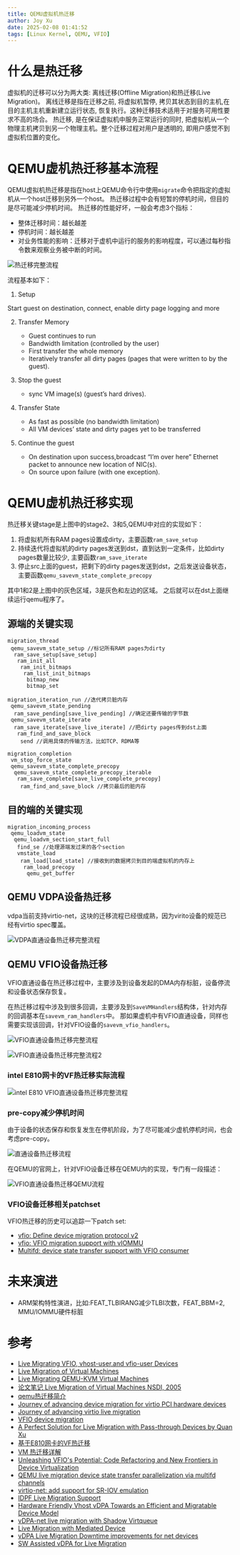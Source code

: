 ```yaml
---
title: QEMU虚拟机热迁移
author: Joy Xu
date: 2025-02-08 01:41:52
tags: [Linux Kernel, QEMU, VFIO]
---
```


# 什么是热迁移

虚拟机的迁移可以分为两大类: 离线迁移(Offline Migration)和热迁移(Live Migration)。
离线迁移是指在迁移之前, 将虚拟机暂停, 拷贝其状态到目的主机,在目的主机主机重新建立运行状态, 恢复执行。这种迁移技术适用于对服务可用性要求不高的场合。
热迁移, 是在保证虚拟机中服务正常运行的同时, 把虚拟机从一个物理主机拷贝到另一个物理主机。整个迁移过程对用户是透明的, 即用户感觉不到虚拟机位置的变化。

# QEMU虚机热迁移基本流程

QEMU虚拟机热迁移是指在host上QEMU命令行中使用`migrate`命令把指定的虚拟机从一个host迁移到另外一个host。
热迁移过程中会有短暂的停机时间，但目的是尽可能减少停机时间。
热迁移的性能好坏，一般会考虑3个指标：
* 整体迁移时间：越长越差
* 停机时间：越长越差
* 对业务性能的影响：迁移对于虚机中运行的服务的影响程度，可以通过每秒指令数来观察业务被中断的时间。

![热迁移完整流程](/images/qemu_live_migration_big_picture.png)

流程基本如下：

1. Setup

Start guest on destination, connect, enable dirty page logging and more

2. Transfer Memory
	* Guest continues to run
	* Bandwidth limitation (controlled by the user)
	* First transfer the whole memory
	* Iteratively transfer all dirty pages (pages that were written to by the guest).

3. Stop the guest
	* sync VM image(s) (guest’s hard drives).

4. Transfer State
	* As fast as possible (no bandwidth limitation)
	* All VM devices’ state and dirty pages yet to be transferred

5. Continue the guest
	* On destination upon success,broadcast “I’m over here” Ethernet packet to announce new location of NIC(s).
	* On source upon failure (with one exception).

# QEMU虚机热迁移实现

热迁移关键stage是上图中的stage2、3和5,QEMU中对应的实现如下：

1. 将虚拟机所有RAM pages设置成dirty，主要函数`ram_save_setup`
2. 持续迭代将虚拟机的dirty pages发送到dst，直到达到一定条件，比如dirty pages数量比较少, 主要函数`ram_save_iterate`
3. 停止src上面的guest，把剩下的dirty pages发送到dst，之后发送设备状态，主要函数`qemu_savevm_state_complete_precopy`

其中1和2是上图中的灰色区域，3是灰色和左边的区域。
之后就可以在dst上面继续运行qemu程序了。

## 源端的关键实现

	migration_thread
	 qemu_savevm_state_setup //标记所有RAM pages为dirty
	  ram_save_setup[save_setup]
	   ram_init_all
	    ram_init_bitmaps
	     ram_list_init_bitmaps
	      bitmap_new
	      bitmap_set

	migration_iteration_run //迭代拷贝脏内存
	 qemu_savevm_state_pending
	  ram_save_pending[save_live_pending] //确定还要传输的字节数
	 qemu_savevm_state_iterate
	  ram_save_iterate[save_live_iterate] //把dirty pages传到dst上面
	   ram_find_and_save_block
	    send //调用具体的传输方法，比如TCP、RDMA等

	migration_completion
	 vm_stop_force_state
	 qemu_savevm_state_complete_precopy
	  qemu_savevm_state_complete_precopy_iterable
	   ram_save_complete[save_live_complete_precopy]
	    ram_find_and_save_block //拷贝最后的脏内存

## 目的端的关键实现

	migration_incoming_process
	 qemu_loadvm_state 
	  qemu_loadvm_section_start_full
	   find_se //处理源端发过来的各个section
	   vmstate_load
	    ram_load[load_state] //接收到的数据拷贝到目的端虚拟机的内存上
	     ram_load_precopy
	      qemu_get_buffer

## QEMU VDPA设备热迁移

vdpa当前支持virtio-net，这块的迁移流程已经很成熟，因为virito设备的规范已经有virtio spec覆盖。

![VDPA直通设备热迁移完整流程](/images/qemu_live_migration_big_picture_vdpa.png)

## QEMU VFIO设备热迁移

VFIO直通设备在热迁移过程中，主要涉及到设备发起的DMA内存标脏，设备停流和设备状态保存恢复。

在热迁移过程中涉及到很多回调，主要涉及到`SaveVMHandlers`结构体，针对内存的回调基本在`savevm_ram_handlers`中。
那如果虚机中有VFIO直通设备，同样也需要实现该回调，针对VFIO设备的`savevm_vfio_handlers`。

![VFIO直通设备热迁移完整流程](/images/qemu_live_migration_big_picture_vfio.png)

![VFIO直通设备热迁移完整流程2](/images/qemu_live_migration_big_picture_vfio2.png)

### intel E810网卡的VF热迁移实际流程

![intel E810 VFIO直通设备热迁移完整流程](/images/qemu_live_migration_vfio_e810.png)

### pre-copy减少停机时间

由于设备的状态保存和恢复发生在停机阶段，为了尽可能减少虚机停机时间，也会考虑pre-copy。

![直通设备热迁移流程](/images/qemu_live_migration_vfio_qemu2.png)

在QEMU的官网上，针对VFIO设备迁移在QEMU内的实现，专门有一段描述：

![VFIO直通设备热迁移QEMU流程](/images/qemu_live_migration_vfio_qemu.png)

### VFIO设备迁移相关patchset

VFIO热迁移的历史可以追踪一下patch set:
* [vfio: Define device migration protocol v2](https://patchwork.kernel.org/project/netdevbpf/patch/20220220095716.153757-10-yishaih@nvidia.com/#24749543)
* [vfio: VFIO migration support with vIOMMU](https://lore.kernel.org/all/20230622214845.3980-1-joao.m.martins@oracle.com/)
* [Multifd: device state transfer support with VFIO consumer](https://lore.kernel.org/all/cover.1738171076.git.maciej.szmigiero@oracle.com/)

# 未来演进

* ARM架构特性演进，比如:FEAT_TLBIRANG减少TLBI次数，FEAT_BBM=2, MMU/IOMMU硬件标脏

# 参考

* [Live Migrating VFIO, vhost-user,and vfio-user Devices](https://kvm-forum.qemu.org/2021/Live%20Migrating%20VFIO%2C%20vhost-user%2C%20and%20vfio-user%20Devices.pdf)
* [Live Migration of Virtual Machines](https://dl.acm.org/doi/abs/10.5555/1251203.1251223#core-collateral-purchase-access)
* [Live Migrating QEMU-KVM Virtual Machines](https://developers.redhat.com/blog/2015/03/24/live-migrating-qemu-kvm-virtual-machines)
* [论文笔记 Live Migration of Virtual Machines NSDI, 2005](https://www.cnblogs.com/yuquanlaobo/archive/2013/01/17/2863040.html)
* [qemu热迁移简介](https://terenceli.github.io/%E6%8A%80%E6%9C%AF/2018/03/01/qemu-live-migration)
* [Journey of advancing device migration for virtio PCI hardware devices](https://netdevconf.info/0x18/docs/netdev-0x18-paper22-talk-paper.pdf)
* [Journey of advancing virtio live migration](https://netdevconf.info/0x18/docs/netdev-0x18-paper22-talk-slides/virtio-live-migratation-slides.pdf)
* [VFIO device migration](https://www.qemu.org/docs/master/devel/migration/vfio.html)
* [A Perfect Solution for Live Migration with Pass-through Devices by Quan Xu](https://liujunming.top/2022/05/21/A-Perfect-Solution-for-Live-Migration-with-Pass-through-Devices-by-Quan-Xu/)
* [基于E810网卡的VF热迁移](https://liujunming.top/2023/10/05/%E5%9F%BA%E4%BA%8EE810%E7%BD%91%E5%8D%A1%E7%9A%84VF%E7%83%AD%E8%BF%81%E7%A7%BB/)
* [VM 热迁移详解](https://cshuo.top/2016/09/10/live_migration/)
* [Unleashing VFIO's Potential: Code Refactoring and New Frontiers in Device Virtualization](https://kvm-forum.qemu.org/2024/KVM_Forum_2024_-_VFIO_5LSTtyJ.pdf)
* [QEMU live migration device state transfer parallelization via multifd channels](https://kvm-forum.qemu.org/2024/kvm-forum-2024-multifd-device-state-transfer_3K5EQIG.pdf)
* [virtio-net: add support for SR-IOV emulation](https://kvm-forum.qemu.org/2024/Unleashing_SR-IOV_on_Virtual_Machines_qSX9OJ9.pdf)
* [IDPF Live Migration Support](https://netdevconf.info/0x17/docs/netdev-0x17-paper30-talk-slides/idpf_live_migration_support.pdf)
* [Hardware Friendly Vhost vDPA Towards an Efficient and Migratable Device Model](https://www.patchew.org/2022/KVM22-Migratable-Vhost-vDPA.pdf/)
* [vDPA-net live migration with Shadow Virtqueue](https://kvm-forum.qemu.org/2023/vDPA_sw_lm_-_KVM2023_6Ix6R5i.pdf)
* [Live Migration with Mediated Device](https://www.linux-kvm.org/images/f/fa/Live_migration_with_mdev_device_-_2017_0.pdf)
* [vDPA Live Migration Downtime improvements for net devices](https://netdevconf.info/0x18/sessions/talk/vdpa-live-migration-downtime-improvements-for-net-devices.html)
* [SW Assisted vDPA for Live Migration](https://www.dpdk.org/wp-content/uploads/sites/35/2018/12/XiaoWang-DPDK-US-Summit-SW-assisted-VDPA-for-LM-v2.pdf)
